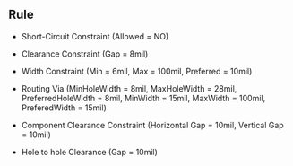 ## Rule

* Short-Circuit Constraint \(Allowed = NO\)

* Clearance Constraint \(Gap = 8mil\)

* Width Constraint \(Min = 6mil, Max = 100mil, Preferred = 10mil\)

* Routing Via \(MinHoleWidth = 8mil, MaxHoleWidth = 28mil, PreferredHoleWidth = 8mil, MinWidth = 15mil, MaxWidth = 100mil, PreferedWidth = 15mil\)

* Component Clearance Constraint \(Horizontal Gap = 10mil, Vertical Gap = 10mil\)

* Hole to hole Clearance \(Gap = 10mil\)



